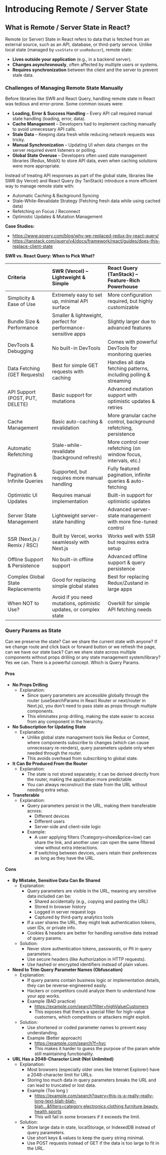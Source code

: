 # Introducing Remote / Server State

## What is Remote / Server State in React?

Remote (or Server) State in React refers to data that is fetched from an external source, such as an API, database, or
third-party service. Unlike local state (managed by `useState` or `useReducer`), remote state:

* **Lives outside your application** (e.g., in a backend server).
* **Changes asynchronously**, often affected by multiple users or systems.
* **Requires synchronization** between the client and the server to prevent stale data.

### Challenges of Managing Remote State Manually

Before libraries like SWR and React Query, handling remote state in React was tedious and error-prone. Some common
issues were:

* **Loading, Error & Success Handling** – Every API call required manual state handling (loading, error, data).
* **Cache Management** – Developers had to implement caching manually to avoid unnecessary API calls.
* **Stale Data** – Keeping data fresh while reducing network requests was tricky.
* **Manual Synchronization** – Updating UI when data changes on the server required event listeners or polling.
* **Global State Overuse** – Developers often used state management libraries (Redux, MobX) to store API data, even when
  caching solutions were more appropriate.

Instead of treating API responses as part of the global state, libraries like SWR (by Vercel) and React Query (by 
TanStack) introduce a more efficient way to manage remote state with:

* Automatic Caching & Background Syncing
* Stale-While-Revalidate Strategy (Fetching fresh data while using cached data)
* Refetching on Focus / Reconnect
* Optimistic Updates & Mutation Management

**Case Studies:**

* https://www.qovery.com/blog/why-we-replaced-redux-by-react-query/
* https://tanstack.com/query/v4/docs/framework/react/guides/does-this-replace-client-state

**SWR vs. React Query: When to Pick What?**

| Criteria                                   | SWR (Vercel) – Lightweight & Simple                                      | React Query (TanStack) – Feature-Rich Powerhouse                                |
|:-------------------------------------------|:-------------------------------------------------------------------------|:--------------------------------------------------------------------------------|
| Simplicity & Ease of Use                   | Extremely easy to set up, minimal API surface                            | More configuration required, but highly customizable                            |
| Bundle Size & Performance                  | Smaller & lightweight, perfect for performance-sensitive apps            | Slightly larger due to advanced features                                        |
| DevTools & Debugging                       | No built-in DevTools                                                     | Comes with powerful DevTools for monitoring queries                             |
| Data Fetching (GET Requests)               | Best for simple GET requests with caching                                | Handles all data fetching patterns, including polling & streaming               |
| API Support (POST, PUT, DELETE)            | Basic support for mutations                                              | Advanced mutation support with optimistic updates & retries                     |
| Cache Management                           | Basic auto-caching & revalidation                                        | More granular cache control, background refetching, persistence                 |
| Automatic Refetching                       | Stale-while-revalidate (background refresh)                              | More control over refetching (on window focus, intervals, etc.)                 |
| Pagination & Infinite Queries              | Supported, but requires more manual handling                             | Fully featured pagination, infinite queries & auto-fetching                     |
| Optimistic UI Updates                      | Requires manual implementation                                           | Built-in support for optimistic updates                                         |
| Server State Management                    | Lightweight server-state handling                                        | Advanced server-state management with more fine-tuned control                   |
| SSR (Next.js / Remix / RSC)                | Built by Vercel, works seamlessly with Next.js                           | Works well with SSR but requires extra setup                                    |
| Offline Support & Persistence              | No built-in offline support                                              | Advanced offline support & query persistence                                    |
| Complex Global State Replacements          | Good for replacing simple global states                                  | Best for replacing Redux/Zustand in large apps                                  |
| When NOT to Use?                           | Avoid if you need mutations, optimistic updates, or complex state        | Overkill for simple API fetching needs                                          |

### Query Params as State

Can we preserve the state?
Can we share the current state with anyone?
If we change route and click back or forward button or we refresh the page, can we have our state back?
Can we share state across multiple components without props drilling or any state management system/library?
Yes we can. There is a powerful concept. Which is Query Params.

#### Pros

* **No Props Drilling**
    * Explanation:
        * Since query parameters are accessible globally through the router (useSearchParams in React Router or 
          next/router in Next.js), you don't need to pass state as props through multiple components.
        * This eliminates prop drilling, making the state easier to access from any component in the hierarchy.
* **No Subscription for Updating State**
    * Explanation:
        * Unlike global state management tools like Redux or Context, where components subscribe to changes (which can 
          cause unnecessary re-renders), query parameters update only when needed through the router.
        * This avoids overhead from subscribing to global state.
* **It Can Be Produced From the Router**
    * Explanation:
        * The state is not stored separately; it can be derived directly from the router, making the application more 
          predictable.
        * You can always reconstruct the state from the URL without needing extra setup.
* **Transferable**
    * Explanation:
        * Query parameters persist in the URL, making them transferable across:
            * Different devices
            * Different users
            * Server-side and client-side logic
        * Example:
            * A user applying filters (?category=shoes&price=low) can share the link, and another user can open the same filtered view without extra interactions.
            * If switching between devices, users retain their preferences as long as they have the URL.

#### Cons

* **By Mistake, Sensitive Data Can Be Shared**
    * Explanation:
        * Query parameters are visible in the URL, meaning any sensitive data included can be:
            * Shared accidentally (e.g., copying and pasting the URL)
            * Stored in browser history
            * Logged in server request logs
            * Captured by third-party analytics tools
        * If a user shares the URL, they might leak authentication tokens, user IDs, or private info.
        * Cookies & headers are better for handling sensitive data instead of query params.
    * Solution:
        * Never store authentication tokens, passwords, or PII in query parameters.
        * Use secure headers (like Authorization in HTTP requests).
        * Use hashed or encrypted identifiers instead of plain values.
* **Need to Trim Query Parameter Names (Obfuscation)**
    * Explanation:
        * If query params contain business logic or implementation details, they can be reverse-engineered easily.
        * Hackers or competitors could analyze them to understand how your app works.
        * Example (BAD practice)
            * https://example.com/search?filter=highValueCustomers
            * This exposes that there’s a special filter for high-value customers, which competitors or attackers might exploit.
    * Solution:
        * Use shortened or coded parameter names to prevent easy understanding.
        * Example (Better approach)
            * https://example.com/search?f=hvc
            * This makes it harder to guess the purpose of the param while still maintaining functionality.
* **URL Has a 2048-Character Limit (Not Unlimited)**
    * Explanation:
        * Most browsers (especially older ones like Internet Explorer) have a 2048-character limit for URLs.
        * Storing too much data in query parameters breaks the URL and can lead to truncated or lost data.
        * Example (Too long )
            * https://example.com/search?query=this-is-a-really-really-long-text-blah-blah-blah...&filters=category,electronics,clothing,furniture,beauty,health,sports
            * This will fail in some browsers if it exceeds the limit.
    * Solution:
        * Store large data in state, localStorage, or IndexedDB instead of query parameters.
        * Use short keys & values to keep the query string minimal.
        * Use POST requests instead of GET if the data is too large to fit in the URL.
